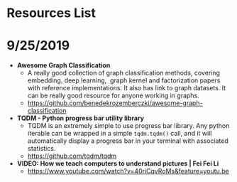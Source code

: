 # Resources List

# 9/25/2019

* **Awesome Graph Classification**
    * A really good collection of graph classification methods, covering embedding, deep learning,   graph kernel and
    factorization papers with reference implementations. It also has link to graph datasets.
    It can be really good resource for anyone working in graphs.
	* https://github.com/benedekrozemberczki/awesome-graph-classification
* **TQDM - Python progress bar utility library**
	* TQDM is an extremely simple to use progress bar library. Any python
	  iterable can be wrapped in a simple `tqdm.tqdm()` call, and it will
	  automatically display a progress bar in your terminal with associated statistics.
	* https://github.com/tqdm/tqdm
* **VIDEO: How we teach computers to understand pictures | Fei Fei Li**
	* https://www.youtube.com/watch?v=40riCqvRoMs&feature=youtu.be
